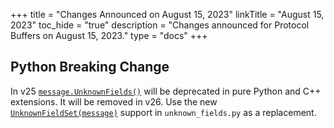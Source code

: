 

+++
title = "Changes Announced on August 15, 2023"
linkTitle = "August 15, 2023"
toc_hide = "true"
description = "Changes announced for Protocol Buffers on August 15, 2023."
type = "docs"
+++

## Python Breaking Change

In v25
[`message.UnknownFields()`](https://googleapis.dev/python/protobuf/latest/google/protobuf/message.html#google.protobuf.message.Message.UnknownFields)
will be deprecated in pure Python and C++ extensions. It will be removed in v26.
Use the new
[`UnknownFieldSet(message)`](https://googleapis.dev/python/protobuf/latest/google/protobuf/unknown_fields.html)
support in `unknown_fields.py` as a replacement.
